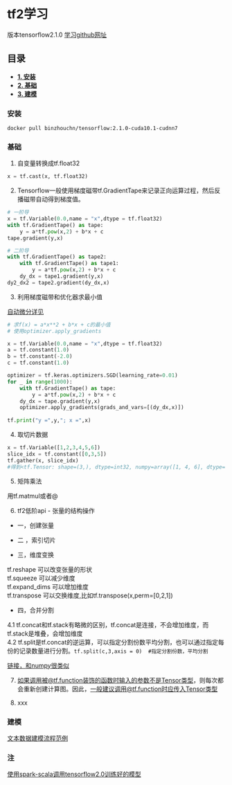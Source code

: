 # tf2学习

版本tensorflow2.1.0
[学习github网址](https://github.com/lyhue1991/eat_tensorflow2_in_30_days)<br>

## 目录

 - [**1. 安装**](#安装)
 - [**2. 基础**](#基础)
 - [**3. 建模**](#建模)


### 安装

`docker pull binzhouchn/tensorflow:2.1.0-cuda10.1-cudnn7`

### 基础

1. 自变量转换成tf.float32<br>
```python
x = tf.cast(x, tf.float32)
```

2. Tensorflow一般使用梯度磁带tf.GradientTape来记录正向运算过程，然后反播磁带自动得到梯度值。<br>
```python
# 一阶导
x = tf.Variable(0.0,name = "x",dtype = tf.float32)
with tf.GradientTape() as tape:
    y = a*tf.pow(x,2) + b*x + c
tape.gradient(y,x)

# 二阶导
with tf.GradientTape() as tape2:
    with tf.GradientTape() as tape1:   
        y = a*tf.pow(x,2) + b*x + c
    dy_dx = tape1.gradient(y,x)   
dy2_dx2 = tape2.gradient(dy_dx,x)
```

3. 利用梯度磁带和优化器求最小值<br>

[自动微分详见](https://github.com/lyhue1991/eat_tensorflow2_in_30_days/blob/master/2-3,%E8%87%AA%E5%8A%A8%E5%BE%AE%E5%88%86%E6%9C%BA%E5%88%B6.md)<br>
```python
# 求f(x) = a*x**2 + b*x + c的最小值
# 使用optimizer.apply_gradients

x = tf.Variable(0.0,name = "x",dtype = tf.float32)
a = tf.constant(1.0)
b = tf.constant(-2.0)
c = tf.constant(1.0)

optimizer = tf.keras.optimizers.SGD(learning_rate=0.01)
for _ in range(1000):
    with tf.GradientTape() as tape:
        y = a*tf.pow(x,2) + b*x + c
    dy_dx = tape.gradient(y,x)
    optimizer.apply_gradients(grads_and_vars=[(dy_dx,x)])
    
tf.print("y =",y,"; x =",x)
```

4. 取切片数据<br>
```python
x = tf.Variable([1,2,3,4,5,6])
slice_idx = tf.constant([0,3,5])
tf.gather(x, slice_idx)
#得到<tf.Tensor: shape=(3,), dtype=int32, numpy=array([1, 4, 6], dtype=int32)>
```

5. 矩阵乘法<br>

用tf.matmul或者@

6. tf2低阶api - 张量的结构操作<br>

 - 一，创建张量
 
 - 二 ，索引切片
 
 - 三，维度变换
 
 tf.reshape 可以改变张量的形状<br>
 tf.squeeze 可以减少维度<br>
 tf.expand_dims 可以增加维度<br>
 tf.transpose 可以交换维度,比如tf.transpose(x,perm=[0,2,1])<br>
 
 - 四，合并分割
 
 4.1 tf.concat和tf.stack有略微的区别，tf.concat是连接，不会增加维度，而tf.stack是堆叠，会增加维度<br>
 4.2 tf.split是tf.concat的逆运算，可以指定分割份数平均分割，也可以通过指定每份的记录数量进行分割。```tf.split(c,3,axis = 0)  #指定分割份数，平均分割```
 

[链接，和numpy很类似](https://github.com/lyhue1991/eat_tensorflow2_in_30_days/blob/master/4-1,%E5%BC%A0%E9%87%8F%E7%9A%84%E7%BB%93%E6%9E%84%E6%93%8D%E4%BD%9C.md)

7. 如果调用被@tf.function装饰的函数时输入的参数不是Tensor类型，则每次都会重新创建计算图。因此，一般建议调用@tf.function时应传入Tensor类型

8. xxx


### 建模

[文本数据建模流程范例](https://github.com/lyhue1991/eat_tensorflow2_in_30_days/blob/master/1-3,%E6%96%87%E6%9C%AC%E6%95%B0%E6%8D%AE%E5%BB%BA%E6%A8%A1%E6%B5%81%E7%A8%8B%E8%8C%83%E4%BE%8B.md)<br>












### 注

[使用spark-scala调用tensorflow2.0训练好的模型](https://blog.csdn.net/zimiao552147572/article/details/105330740)<br>